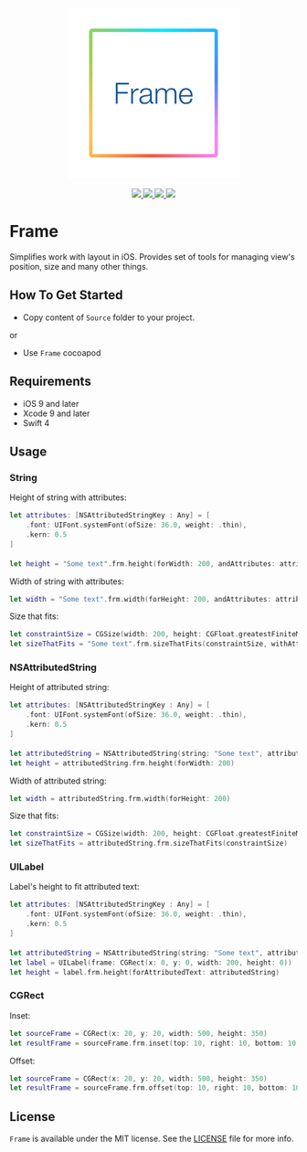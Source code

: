 <p align="center" >
	<img src="/Images/logo_2048_2048.png" alt="Frame" title="Frame" width="300px" height="300px">
</p>

<p align="center">
	<a href="https://swift.org">
		<img src="https://img.shields.io/badge/Swift-4.0-orange.svg?style=flat">
	</a>
	<a href="https://cocoapods.org">
		<img src="https://img.shields.io/cocoapods/v/Frame.svg">
	</a>
	<a href="https://cocoapods.org">
		<img src="https://img.shields.io/cocoapods/dt/Frame.svg">
	</a>
	<a href="https://tldrlegal.com/license/mit-license">
		<img src="https://img.shields.io/badge/License-MIT-blue.svg?style=flat">
	</a>
</p>

# Frame

Simplifies work with layout in iOS. Provides set of tools for managing view's position, size and many other things.

## How To Get Started

- Copy content of `Source` folder to your project.

or

- Use `Frame` cocoapod

## Requirements

* iOS 9 and later
* Xcode 9 and later
* Swift 4

## Usage

### String

Height of string with attributes:

```swift
let attributes: [NSAttributedStringKey : Any] = [
	.font: UIFont.systemFont(ofSize: 36.0, weight: .thin),
    .kern: 0.5
]

let height = "Some text".frm.height(forWidth: 200, andAttributes: attributes)
```

Width of string with attributes:

```swift
let width = "Some text".frm.width(forHeight: 200, andAttributes: attributes)
```

Size that fits:

```swift
let constraintSize = CGSize(width: 200, height: CGFloat.greatestFiniteMagnitude)
let sizeThatFits = "Some text".frm.sizeThatFits(constraintSize, withAttributes: attributes)
```

### NSAttributedString

Height of attributed string:

```swift
let attributes: [NSAttributedStringKey : Any] = [
	.font: UIFont.systemFont(ofSize: 36.0, weight: .thin),
	.kern: 0.5
]

let attributedString = NSAttributedString(string: "Some text", attributes: attributes)
let height = attributedString.frm.height(forWidth: 200)
```

Width of attributed string:

```swift
let width = attributedString.frm.width(forHeight: 200)
```

Size that fits:

```swift
let constraintSize = CGSize(width: 200, height: CGFloat.greatestFiniteMagnitude)
let sizeThatFits = attributedString.frm.sizeThatFits(constraintSize)
```

### UILabel

Label's height to fit attributed text:

```swift
let attributes: [NSAttributedStringKey : Any] = [
	.font: UIFont.systemFont(ofSize: 36.0, weight: .thin),
	.kern: 0.5
]

let attributedString = NSAttributedString(string: "Some text", attributes: attributes)
let label = UILabel(frame: CGRect(x: 0, y: 0, width: 200, height: 0))
let height = label.frm.height(forAttributedText: attributedString)
```

### CGRect

Inset:

```swift
let sourceFrame = CGRect(x: 20, y: 20, width: 500, height: 350)
let resultFrame = sourceFrame.frm.inset(top: 10, right: 10, bottom: 10, left: 10) // (30, 30, 480, 330)
```

Offset:

```swift
let sourceFrame = CGRect(x: 20, y: 20, width: 500, height: 350)
let resultFrame = sourceFrame.frm.offset(top: 10, right: 10, bottom: 10, left: 10) // (10, 10, 520, 370)
```

## License

`Frame` is available under the MIT license. See the [LICENSE](./LICENSE) file for more info.
